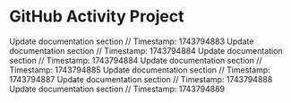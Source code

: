 # GitHub Activity Project
Update documentation section
// Timestamp: 1743794883
Update documentation section
// Timestamp: 1743794884
Update documentation section
// Timestamp: 1743794884
Update documentation section
// Timestamp: 1743794885
Update documentation section
// Timestamp: 1743794887
Update documentation section
// Timestamp: 1743794888
Update documentation section
// Timestamp: 1743794889
